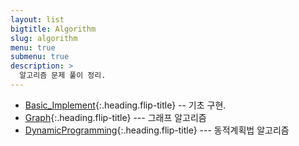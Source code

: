 ```yaml
---
layout: list
bigtitle: Algorithm
slug: algorithm
menu: true
submenu: true
description: >
  알고리즘 문제 풀이 정리.
---
```



* [Basic_Implement]{:.heading.flip-title} -- 기초 구현.
* [Graph]{:.heading.flip-title} --- 그래프 알고리즘
* [DynamicProgramming]{:.heading.flip-title} --- 동적계획법 알고리즘

[Basic_Implement]: /basic_implement/
[Graph]: /graph/
[DynamicProgramming]: /dynamicprogramming/



